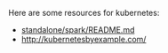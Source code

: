 Here are some resources for kubernetes:

* [standalone/spark/README.md](standalone/spark/README.md)
* http://kubernetesbyexample.com/
